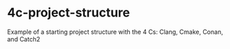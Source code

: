 # 4c-project-structure
Example of a starting project structure with the 4 Cs: Clang, Cmake, Conan, and Catch2

